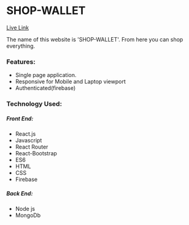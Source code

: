 # SHOP-WALLET

[Live Link](https://shop-wallet.web.app/)


The name of this website is 'SHOP-WALLET'. From here you can shop everything. 



### Features:

- Single page application.
- Responsive for Mobile and Laptop viewport
- Authenticated(firebase)

### Technology Used:
##### Front End:

- React.js
- Javascript
- React Router
- React-Bootstrap
- ES6
- HTML
- CSS
- Firebase

##### Back End:
- Node js
- MongoDb
